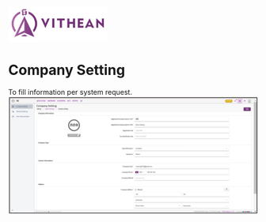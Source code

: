 <img align="center" width="200" style="margin:auto; width: 200px;" title="logo" src="../assets/images/logo.png"><br/>

# Company Setting

To fill information per system request.
<img align="center" style="margin:auto; width:837px" title="Company setup" src="../system-setup/images/01/01-01-01.png">